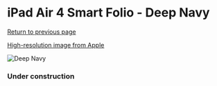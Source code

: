 # iPad Air 4 Smart Folio - Deep Navy

[Return to previous page](/ipad_pro2)

[High-resolution image from Apple](https://store.storeimages.cdn-apple.com/8756/as-images.apple.com/is/MH073?wid=4500&hei=4500&fmt=png)

<div style="width: 384px"><img src="/everysource/MH073.png" alt="Deep Navy"></div>

### Under construction
